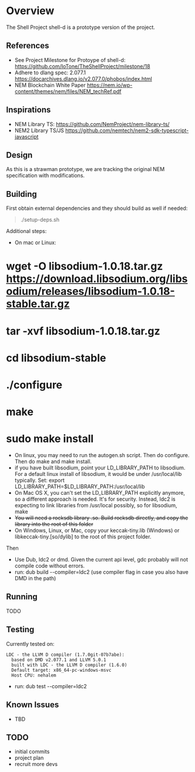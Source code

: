 # Overview

The Shell Project shell-d is a prototype version of the project.

## References

- See Project Milestone for Protoype of shell-d: https://github.com/IoTone/TheShellProject/milestone/18
- Adhere to dlang spec: 2.077.1 https://docarchives.dlang.io/v2.077.0/phobos/index.html
- NEM Blockchain White Paper https://nem.io/wp-content/themes/nem/files/NEM_techRef.pdf

## Inspirations

- NEM Library TS: https://github.com/NemProject/nem-library-ts/
- NEM2 Library TS/JS https://github.com/nemtech/nem2-sdk-typescript-javascript

## Design

As this is a strawman prototype, we are tracking the original NEM specification with modifications.

## Building

First obtain external dependencies  and they should build as well if needed:

> ./setup-deps.sh

Additional steps:
- On mac or Linux: 
# wget -O libsodium-1.0.18.tar.gz https://download.libsodium.org/libsodium/releases/libsodium-1.0.18-stable.tar.gz
# tar -xvf libsodium-1.0.18.tar.gz
# cd libsodium-stable
# ./configure
# make
# sudo make install

- On linux, you may need to run the autogen.sh script.  Then do configure.  Then do make and make install.
- if you have built libsodium, point your LD_LIBRARY_PATH to libsodium.  For a default linux install of libsodium, it would be under /usr/local/lib typically.  Set: export LD_LIBRARY_PATH=$LD_LIBRARY_PATH:/usr/local/lib
- On Mac OS X, you can't set the LD_LIBRARY_PATH explicitly anymore, so a different approach is needed.  It's for security.  Instead, ldc2 is expecting to link libraries from /usr/local possibly, so for libsodium, make
- ~~You will need a rocksdb library .so.  Build rocksdb directly, and copy the library into the root of this folder~~
- On Windows, Linux, or Mac, copy your keccak-tiny.lib (Windows) or libkeccak-tiny.[so/dylib] to the root of this project folder.

Then
- Use Dub, ldc2 or dmd.  Given the current api level, gdc probably will not compile code without errors.
- run: dub build --compiler=ldc2 (use compiler flag in case you also have DMD in the path)

## Running

TODO

## Testing

Currently tested on:

```
LDC - the LLVM D compiler (1.7.0git-07b7abe):
  based on DMD v2.077.1 and LLVM 5.0.1
  built with LDC - the LLVM D compiler (1.6.0)
  Default target: x86_64-pc-windows-msvc
  Host CPU: nehalem
```

- run: dub test --compiler=ldc2

## Known Issues

- TBD

## TODO

- initial commits
- project plan
- recruit more devs
